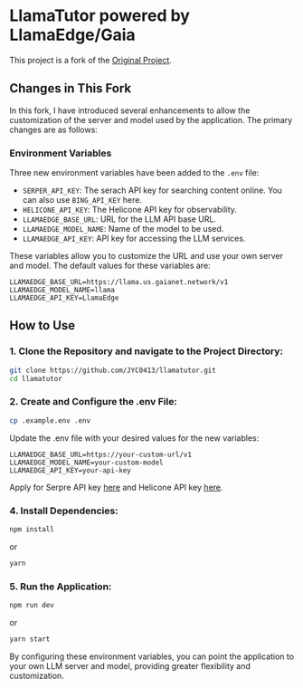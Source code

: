 # LlamaTutor powered by LlamaEdge/Gaia

This project is a fork of the [Original Project](https://github.com/Nutlope/llamatutor).

## Changes in This Fork

In this fork, I have introduced several enhancements to allow the customization of the server and model used by the application. The primary changes are as follows:

### Environment Variables

Three new environment variables have been added to the `.env` file:
- `SERPER_API_KEY`: The serach API key for searching content online. You can also use `BING_API_KEY` here.
- `HELICONE_API_KEY`: The Helicone API key for observability.
- `LLAMAEDGE_BASE_URL`: URL for the LLM API base URL.
- `LLAMAEDGE_MODEL_NAME`: Name of the model to be used.
- `LLAMAEDGE_API_KEY`: API key for accessing the LLM services.

These variables allow you to customize the URL and use your own server and model. The default values for these variables are:

```plaintext
LLAMAEDGE_BASE_URL=https://llama.us.gaianet.network/v1
LLAMAEDGE_MODEL_NAME=llama
LLAMAEDGE_API_KEY=LlamaEdge
```

## How to Use

### 1. Clone the Repository and navigate to the Project Directory:
```bash
git clone https://github.com/JYC0413/llamatutor.git
cd llamatutor
```

### 2. Create and Configure the .env File:
```bash
cp .example.env .env
```

Update the .env file with your desired values for the new variables:
```plaintext
LLAMAEDGE_BASE_URL=https://your-custom-url/v1
LLAMAEDGE_MODEL_NAME=your-custom-model
LLAMAEDGE_API_KEY=your-api-key
```

Apply for Serpre API key [here](https://serper.dev/) and Helicone API key [here](https://www.helicone.ai/).

### 4. Install Dependencies:
```bash
npm install
```
or
```bash
yarn
```

### 5. Run the Application:
```bash
npm run dev
```
or
```bash
yarn start
```

By configuring these environment variables, you can point the application to your own LLM server and model, providing greater flexibility and customization.

